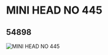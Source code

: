 # MINI HEAD NO 445
## 54898
![MINI HEAD NO 445](https://lc-www-live-s.legocdn.com/media/bricks/5/2/4286376.jpg)
